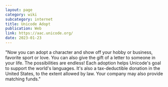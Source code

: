 ```yaml
---
layout: page
category: wiki
subcategory: internet
title: Unicode Adopt
publication: Web
link: https://aac.unicode.org/
date: 2023-01-23
---
```


"Now you can adopt a character and show off your hobby or business, favorite sport or love. You can also give the gift of a letter to someone in your life. The possibilities are endless! Each adoption helps Unicode's goal to support the world's languages. It's also a tax-deductible donation in the United States, to the extent allowed by law. Your company may also provide matching funds."
